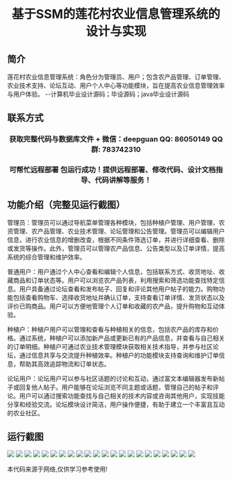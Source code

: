 <p><h1 align="center">基于SSM的莲花村农业信息管理系统的设计与实现</h1></p>

## 简介
莲花村农业信息管理系统：角色分为管理员、用户；包含农产品管理、订单管理、农业技术支持、论坛互动、用户个人中心等功能模块，旨在提高农业信息管理效率与用户体验。    --计算机毕业设计源码；毕设源码；java毕业设计源码


## 联系方式
<p><h3 align="center">获取完整代码与数据库文件 + 微信：deepguan QQ: 86050149 QQ群: 783742310</h3></p>
<p><h3 align="center">可帮忙远程部署 包运行成功！提供远程部署、修改代码、设计文档指导、代码讲解等服务！</h3></p>

## 功能介绍（完整见运行截图）
管理员：管理员可以通过导航菜单管理各种模块，包括种植户管理、用户管理、农资管理、农产品管理、农业技术管理、论坛管理和公告管理。管理员可以编辑用户信息，进行农业信息的增删改查，根据不同条件筛选订单，并进行详细查看、删除或发货等操作。此外，管理员可以管理农产品信息、公告类型以及订单详情，提高系统的综合管理和维护效率。

普通用户：用户通过个人中心查看和编辑个人信息，包括联系方式、收货地址、收藏商品和订单状态等。用户可以浏览农产品列表，利用搜索和筛选功能查找特定信息。用户具备通过论坛查看和发布帖子、回复和评论其他用户帖子的能力。购物功能包括查看购物车、选择收货地址并确认订单，支持查看订单详情、发货状态以及评价已购商品。用户可以方便地管理个人订单和收藏的农产品，提升购物和互动体验。

种植户：种植户用户可以管理和查看与种植相关的信息，包括农产品的库存和价格。通过系统，种植户可以添加新产品或更新已有的产品信息，并查看与自己相关的订单明细。种植户可通过农业技术管理模块获取相关技术指导，并参与社区论坛，通过信息共享与交流提升种植效率。种植户的功能模块支持查询和维护订单信息，帮助其高效追踪物流和订单状态。

论坛用户：论坛用户可以参与社区话题的讨论和互动，通过富文本编辑器发布新帖子或回复他人帖子。用户能够在论坛浏览不同主题或话题，管理自己的帖子和评论。用户可以通过搜索功能查找与自己相关的技术内容或咨询其他用户，实现技能分享和经验交流。论坛模块设计简洁，用户操作便捷，有助于建立一个丰富且互动的农业社区。


## 运行截图
![](img/001.jpg)
![](img/002.jpg)
![](img/003.jpg)
![](img/004.jpg)
![](img/005.jpg)
![](img/006.jpg)
![](img/007.jpg)
![](img/008.jpg)
![](img/009.jpg)
![](img/010.jpg)
![](img/011.jpg)
![](img/012.jpg)
![](img/013.jpg)
![](img/014.jpg)
![](img/015.jpg)
![](img/016.jpg)
![](img/017.jpg)
![](img/018.jpg)
![](img/019.jpg)
![](img/020.jpg)
![](img/021.jpg)
![](img/022.jpg)

<p>本代码来源于网络,仅供学习参考使用!</p>
